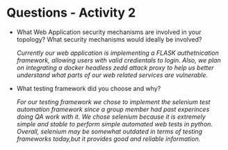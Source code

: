 # Questions - Activity 2

- What Web Application security mechanisms are involved in your topology? What security mechanisms would ideally be involved?

    *Currently our web application is implementing a FLASK authetnication framework, allowing users with valid credientals to login. Also, we plan on integrating a docker headless zedd attack proxy to help us better understand what parts of our web related services are vulnerable.*
    
- What testing framework did you choose and why?

    *For our testing framework we chose to implement the selenium test automation framework since a group member had past experinces doing QA work with it. We chose selenium because it is extremely simple and stable to perform simple automated web tests in python. Overall, selenium may be somewhat outdated in terms of testing frameworks today,but it provides good and reliable information.*
